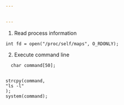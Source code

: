 ```yaml
---


---
```


<ol>
<li>Read process information</li>
</ol>
<pre class=" language-c"><code class="prism  language-c"><span class="token keyword">int</span> fd <span class="token operator">=</span> <span class="token function">open</span><span class="token punctuation">(</span><span class="token string">"/proc/self/maps"</span><span class="token punctuation">,</span> O_RDONLY<span class="token punctuation">)</span><span class="token punctuation">;</span>
</code></pre>
<ol start="2">
<li>Execute command line</li>
</ol>
<pre class=" language-c"><code class="prism  language-c">  <span class="token keyword">char</span> command<span class="token punctuation">[</span><span class="token number">50</span><span class="token punctuation">]</span><span class="token punctuation">;</span>

  <span class="token function">strcpy</span><span class="token punctuation">(</span>command<span class="token punctuation">,</span> <span class="token string">"ls -l"</span> <span class="token punctuation">)</span><span class="token punctuation">;</span>
  <span class="token function">system</span><span class="token punctuation">(</span>command<span class="token punctuation">)</span><span class="token punctuation">;</span>
</code></pre>

